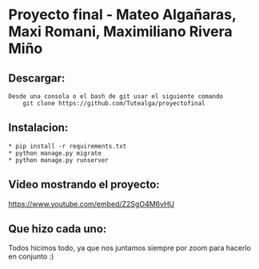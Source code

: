 # Proyecto final - Mateo Algañaras, Maxi Romani, Maximiliano Rivera Miño

## Descargar:
    Desde una consola o el bash de git usar el siguiente comando
        git clone https://github.com/Tutealga/proyectofinal

## Instalacion:
    * pip install -r requirements.txt
    * python manage.py migrate
    * python manage.py runserver

## Video mostrando el proyecto:
https://www.youtube.com/embed/Z2SgO4M6vHU

## Que hizo cada uno:
Todos hicimos todo, ya que nos juntamos siempre por zoom para hacerlo en conjunto :)

   



   